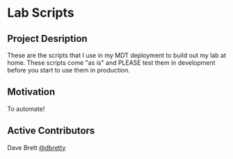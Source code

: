 # Lab Scripts

## Project Desription

These are the scripts that I use in my MDT deployment to build out my lab at home.  These scripts come "as is" and PLEASE test them in development before you start to use them in production.


## Motivation
To automate!

## Active Contributors

Dave Brett [@dbretty](https://twitter.com/dbretty)

